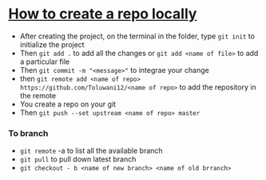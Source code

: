 # <u> How to create a repo locally </u>
* After creating the project, on the terminal in the folder, type `git init` to initialize the project
* Then `git add .` to add all the changes or `git add <name of file>` to add a particular file
* Then `git commit -m "<message>"` to integrae your change
* then `git remote add <name of repo> https://github.com/Toluwani12/<name of repo>` to add the repository in the remote
* You create a repo on your git
* Then `git push --set upstream <name of repo> master`

### To branch
* `git remote` -a to list all the available branch
* `git pull` to pull down latest branch
* `git checkout - b <name of new branch> <name of old brranch>`

